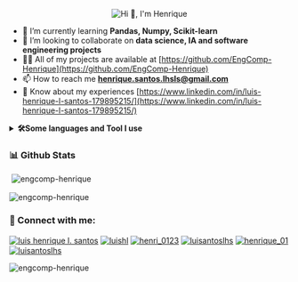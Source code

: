 <p align="center">
  <img src="https://github.com/EngComp-Henrique/raw/main/assets/header-github.gif" alt="Hi 👋, I'm Henrique">
</p>

- 🌱 I’m currently learning **Pandas, Numpy, Scikit-learn**
- 👯 I’m looking to collaborate on **data science, IA and software engineering projects**
- 👨‍💻 All of my projects are available at [https://github.com/EngComp-Henrique](https://github.com/EngComp-Henrique)
- 📫 How to reach me **henrique.santos.lhsls@gmail.com**
- 📄 Know about my experiences [https://www.linkedin.com/in/luis-henrique-l-santos-179895215/](https://www.linkedin.com/in/luis-henrique-l-santos-179895215/)

<details>
  <summary><b>🛠️Some languages and Tool I use</b></summary>
  <br/>
  <p align="center"> <a href="https://www.cprogramming.com/" target="_blank" rel="noreferrer"> <img src="https://raw.githubusercontent.com/devicons/devicon/master/icons/c/c-original.svg" alt="c" width="40" height="40"/> </a> <a href="https://www.w3schools.com/cpp/" target="_blank" rel="noreferrer"> <img src="https://raw.githubusercontent.com/devicons/devicon/master/icons/cplusplus/cplusplus-original.svg" alt="cplusplus" width="40" height="40"/> </a> <a href="https://www.w3schools.com/css/" target="_blank" rel="noreferrer"> <img src="https://raw.githubusercontent.com/devicons/devicon/master/icons/css3/css3-original-wordmark.svg" alt="css3" width="40" height="40"/> </a> <a href="https://git-scm.com/" target="_blank" rel="noreferrer"> <img src="https://www.vectorlogo.zone/logos/git-scm/git-scm-icon.svg" alt="git" width="40" height="40"/> </a> <a href="https://www.w3.org/html/" target="_blank" rel="noreferrer"> <img src="https://raw.githubusercontent.com/devicons/devicon/master/icons/html5/html5-original-wordmark.svg" alt="html5" width="40" height="40"/> </a> <a href="https://developer.mozilla.org/en-US/docs/Web/JavaScript" target="_blank" rel="noreferrer"> <img src="https://raw.githubusercontent.com/devicons/devicon/master/icons/javascript/javascript-original.svg" alt="javascript" width="40" height="40"/> </a> <a href="https://www.linux.org/" target="_blank" rel="noreferrer"> <img src="https://raw.githubusercontent.com/devicons/devicon/master/icons/linux/linux-original.svg" alt="linux" width="40" height="40"/> </a> <a href="https://www.mysql.com/" target="_blank" rel="noreferrer"> <img src="https://raw.githubusercontent.com/devicons/devicon/master/icons/mysql/mysql-original-wordmark.svg" alt="mysql" width="40" height="40"/> </a> <a href="https://pandas.pydata.org/" target="_blank" rel="noreferrer"> <img src="https://raw.githubusercontent.com/devicons/devicon/2ae2a900d2f041da66e950e4d48052658d850630/icons/pandas/pandas-original.svg" alt="pandas" width="40" height="40"/> </a> <a href="https://www.python.org" target="_blank" rel="noreferrer"> <img src="https://raw.githubusercontent.com/devicons/devicon/master/icons/python/python-original.svg" alt="python" width="40" height="40"/> </a> <a href="https://scikit-learn.org/" target="_blank" rel="noreferrer"> <img src="https://upload.wikimedia.org/wikipedia/commons/0/05/Scikit_learn_logo_small.svg" alt="scikit_learn" width="40" height="40"/> </a> <a href="https://seaborn.pydata.org/" target="_blank" rel="noreferrer"> <img src="https://seaborn.pydata.org/_images/logo-mark-lightbg.svg" alt="seaborn" width="40" height="40"/> </a> </p>
</details>


<h3 align="left">📊 Github Stats</h3>

<p>&nbsp;<img align="center" src="https://github-readme-stats.vercel.app/api?username=engcomp-henrique&show_icons=true&locale=en" alt="engcomp-henrique" /></p>

<p><img align="center" src="https://github-readme-streak-stats.herokuapp.com/?user=engcomp-henrique&" alt="engcomp-henrique" /></p>

<h3 align="left">🔗 Connect with me:</h3>
<p align="left">
<a href="https://linkedin.com/in/luis henrique l. santos" target="blank"><img align="center" src="https://raw.githubusercontent.com/rahuldkjain/github-profile-readme-generator/master/src/images/icons/Social/linked-in-alt.svg" alt="luis henrique l. santos" height="30" width="40" /></a>
<a href="https://kaggle.com/luishl" target="blank"><img align="center" src="https://raw.githubusercontent.com/rahuldkjain/github-profile-readme-generator/master/src/images/icons/Social/kaggle.svg" alt="luishl" height="30" width="40" /></a>
<a href="https://www.codechef.com/users/henri_0123" target="blank"><img align="center" src="https://cdn.jsdelivr.net/npm/simple-icons@3.1.0/icons/codechef.svg" alt="henri_0123" height="30" width="40" /></a>
<a href="https://www.hackerrank.com/luisantoslhs" target="blank"><img align="center" src="https://raw.githubusercontent.com/rahuldkjain/github-profile-readme-generator/master/src/images/icons/Social/hackerrank.svg" alt="luisantoslhs" height="30" width="40" /></a>
<a href="https://codeforces.com/profile/henrique_01" target="blank"><img align="center" src="https://raw.githubusercontent.com/rahuldkjain/github-profile-readme-generator/master/src/images/icons/Social/codeforces.svg" alt="henrique_01" height="30" width="40" /></a>
<a href="https://www.leetcode.com/luisantoslhs" target="blank"><img align="center" src="https://raw.githubusercontent.com/rahuldkjain/github-profile-readme-generator/master/src/images/icons/Social/leet-code.svg" alt="luisantoslhs" height="30" width="40" /></a>
</p>

<p align="left"> <img src="https://komarev.com/ghpvc/?username=engcomp-henrique&label=Profile%20views&color=0e75b6&style=flat" alt="engcomp-henrique" /> </p>

<!--
<p><img align="left" src="https://github-readme-stats.vercel.app/api/top-langs?username=engcomp-henrique&show_icons=true&locale=en&layout=compact" alt="engcomp-henrique" /></p>
-->
